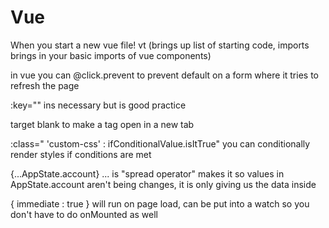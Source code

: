 # Vue


When you start a new vue file!
vt (brings up list of starting code, imports brings in your basic imports of vue components)

in vue you can @click.prevent   to prevent default on a form where it tries to refresh the page

:key="" ins necessary but is good practice

target blank to make a tag open in a new tab

:class=" 'custom-css' : ifConditionalValue.isItTrue"      you can conditionally render styles if conditions are met

{...AppState.account}     ... is "spread operator"  makes it so values in AppState.account aren't being changes, it is only giving us the data inside 

{ immediate : true }  will run on page load, can be put into a watch so you don't have to do onMounted as well
